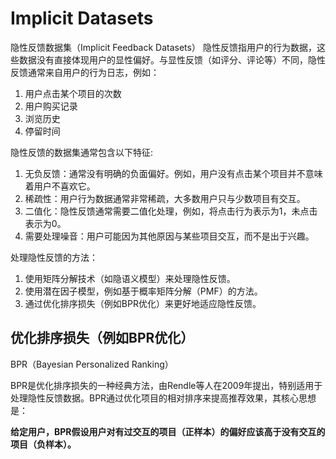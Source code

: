 


#  Implicit Datasets
隐性反馈数据集（Implicit Feedback Datasets）
隐性反馈指用户的行为数据，这些数据没有直接体现用户的显性偏好。与显性反馈（如评分、评论等）不同，隐性反馈通常来自用户的行为日志，例如：
1. 用户点击某个项目的次数
2. 用户购买记录
3. 浏览历史
4. 停留时间


隐性反馈的数据集通常包含以下特征:
1. 无负反馈：通常没有明确的负面偏好。例如，用户没有点击某个项目并不意味着用户不喜欢它。
2. 稀疏性：用户行为数据通常非常稀疏，大多数用户只与少数项目有交互。
3. 二值化：隐性反馈通常需要二值化处理，例如，将点击行为表示为1，未点击表示为0。
4. 需要处理噪音：用户可能因为其他原因与某些项目交互，而不是出于兴趣。

处理隐性反馈的方法：

1. 使用矩阵分解技术（如隐语义模型）来处理隐性反馈。
2. 使用潜在因子模型，例如基于概率矩阵分解（PMF）的方法。
3. 通过优化排序损失（例如BPR优化）来更好地适应隐性反馈。



## 优化排序损失（例如BPR优化）

BPR（Bayesian Personalized Ranking）

 BPR是优化排序损失的一种经典方法，由Rendle等人在2009年提出，特别适用于处理隐性反馈数据。BPR通过优化项目的相对排序来提高推荐效果，其核心思想是：

**给定用户，BPR假设用户对有过交互的项目（正样本）的偏好应该高于没有交互的项目（负样本）。**
